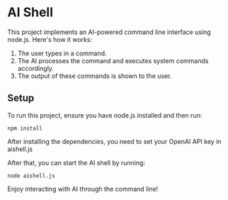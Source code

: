 # AI Shell

This project implements an AI-powered command line interface using node.js. Here's how it works:

1. The user types in a command.
2. The AI processes the command and executes system commands accordingly.
3. The output of these commands is shown to the user.

## Setup
To run this project, ensure you have node.js installed and then run:

```
npm install
```

After installing the dependencies, you need to set your OpenAI API key in aishell.js 

After that, you can start the AI shell by running:
```
node aishell.js
```

Enjoy interacting with AI through the command line!
